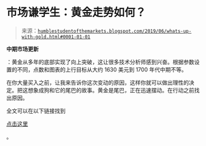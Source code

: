 <!--yml

分类：未分类

日期：2024-05-18 02:28:31

-->

# 市场谦学生：黄金走势如何？

> 来源：[`humblestudentofthemarkets.blogspot.com/2019/06/whats-up-with-gold.html#0001-01-01`](https://humblestudentofthemarkets.blogspot.com/2019/06/whats-up-with-gold.html#0001-01-01)

**中期市场更新**

：黄金从多年的底部实现了向上突破，这让很多技术分析师感到兴奋。根据参数设置的不同，点数和图表的上行目标从大约 1630 美元到 1700 年代中期不等。

在你大量买入之前，让我来告诉你这次变动的原因，这样你就可以做出理性的决定。把这想象成狗和它的尾巴的故事。黄金是尾巴，正在迅速摆动。在行动之前找出原因。

全文可以在以下链接找到

[点击这里](https://humblestudentofthemarkets.com/2019/06/26/whats-up-with-gold/)

。
